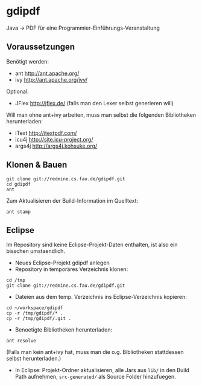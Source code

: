gdipdf
======

Java → PDF für eine Programmier-Einführungs-Veranstaltung


Voraussetzungen
---------------
Benötigt werden:
 * ant http://ant.apache.org/
 * ivy http://ant.apache.org/ivy/

Optional:
 * JFlex http://jflex.de/ (falls man den Lexer selbst generieren will)


Will man ohne ant+ivy arbeiten, muss man selbst die folgenden
Bibliotheken herunterladen:
 * iText http://itextpdf.com/
 * icu4j http://site.icu-project.org/
 * args4j http://args4j.kohsuke.org/

Klonen & Bauen
---------------
```
git clone git://redmine.cs.fau.de/gdipdf.git
cd gdipdf
ant
```

Zum Aktualisieren der Build-Information im Quelltext:
```
ant stamp
```

Eclipse
-------
Im Repository sind keine Eclipse-Projekt-Daten enthalten, ist also ein
bisschen umstaendlich.

 * Neues Eclipse-Projekt gdipdf anlegen
 * Repository in temporäres Verzeichnis klonen:
 
```
cd /tmp
git clone git://redmine.cs.fau.de/gdipdf.git
```

 * Dateien aus dem temp. Verzeichnis ins Eclipse-Verzeichnis kopieren:

```
cd ~/workspace/gdipdf
cp -r /tmp/gdipdf/* .
cp -r /tmp/gdipdf/.git .
```

 * Benoetigte Bibliotheken herunterladen:

```
ant resolve

```

(Falls man kein ant+ivy hat, muss man die o.g. Bibliotheken stattdessen
selbst herunterladen.)

* In Eclipse:
  Projekt-Ordner aktualisieren,
  alle Jars aus `lib/` in den Build Path aufnehmen,
  `src-generated/` als Source Folder hinzufuegen.
